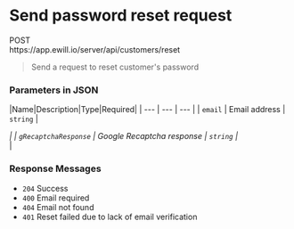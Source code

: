 # Send password reset request

<div class="method method-post">POST</div> <span class="url">https://app.ewill.io/server/api/customers/reset</span>

> Send a request to reset customer's password

### Parameters in JSON

|Name|Description|Type|Required|
| --- | --- | --- |
| `email` | Email address | `string` | <div class="required">*</div> |
| `gRecaptchaResponse` | Google Recaptcha response | `string` | <div class="required">*</div> |

### Response Messages

* `204` Success
* `400` Email required
* `404` Email not found
* `401` Reset failed due to lack of email verification
